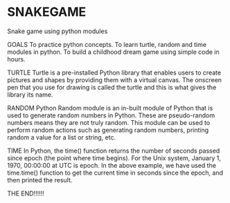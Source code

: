 # SNAKEGAME
Snake game using python modules

GOALS
To practice python concepts.
To learn turtle, random and time modules in python.
To build a childhood dream game using simple code in hours.

TURTLE
Turtle is a pre-installed Python library that enables users to create pictures and shapes by providing them with a virtual canvas. The onscreen pen that you use for drawing is called the turtle and this is what gives the library its name.

RANDOM
Python Random module is an in-built module of Python that is used to generate random numbers in Python. These are pseudo-random numbers means they are not truly random. This module can be used to perform random actions such as generating random numbers, printing random a value for a list or string, etc.

TIME
In Python, the time() function returns the number of seconds passed since epoch (the point where time begins). For the Unix system, January 1, 1970, 00:00:00 at UTC is epoch. In the above example, we have used the time.time() function to get the current time in seconds since the epoch, and then printed the result.

THE END!!!!!!

